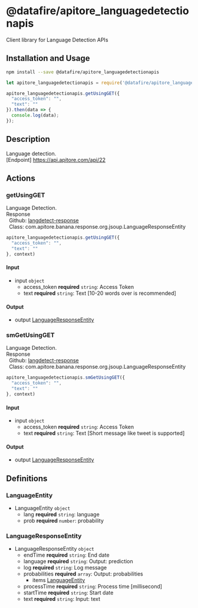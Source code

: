 # @datafire/apitore_languagedetectionapis

Client library for Language Detection APIs

## Installation and Usage
```bash
npm install --save @datafire/apitore_languagedetectionapis
```
```js
let apitore_languagedetectionapis = require('@datafire/apitore_languagedetectionapis').create();

apitore_languagedetectionapis.getUsingGET({
  "access_token": "",
  "text": ""
}).then(data => {
  console.log(data);
});
```

## Description

Language detection.<BR />[Endpoint] https://api.apitore.com/api/22

## Actions

### getUsingGET
Language Detection.<BR />Response<BR />&nbsp; Github: <a href="https://github.com/keigohtr/apitore-response-parent/tree/master/langdetect-response">langdetect-response</a><BR />&nbsp; Class: com.apitore.banana.response.org.jsoup.LanguageResponseEntity<BR />


```js
apitore_languagedetectionapis.getUsingGET({
  "access_token": "",
  "text": ""
}, context)
```

#### Input
* input `object`
  * access_token **required** `string`: Access Token
  * text **required** `string`: Text [10-20 words over is recommended]

#### Output
* output [LanguageResponseEntity](#languageresponseentity)

### smGetUsingGET
Language Detection.<BR />Response<BR />&nbsp; Github: <a href="https://github.com/keigohtr/apitore-response-parent/tree/master/langdetect-response">langdetect-response</a><BR />&nbsp; Class: com.apitore.banana.response.org.jsoup.LanguageResponseEntity<BR />


```js
apitore_languagedetectionapis.smGetUsingGET({
  "access_token": "",
  "text": ""
}, context)
```

#### Input
* input `object`
  * access_token **required** `string`: Access Token
  * text **required** `string`: Text [Short message like tweet is supported]

#### Output
* output [LanguageResponseEntity](#languageresponseentity)



## Definitions

### LanguageEntity
* LanguageEntity `object`
  * lang **required** `string`: language
  * prob **required** `number`: probability

### LanguageResponseEntity
* LanguageResponseEntity `object`
  * endTime **required** `string`: End date
  * language **required** `string`: Output: prediction
  * log **required** `string`: Log message
  * probabilities **required** `array`: Output: probabilities
    * items [LanguageEntity](#languageentity)
  * processTime **required** `string`: Process time [millisecond]
  * startTime **required** `string`: Start date
  * text **required** `string`: Input: text


